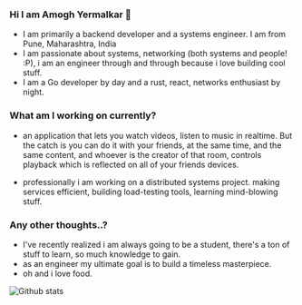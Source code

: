 ### Hi I am Amogh Yermalkar 👋

* I am primarily a backend developer and a systems engineer. I am from Pune, Maharashtra, India
* I am passionate about systems, networking (both systems and people! :P), i am an engineer through and through because i love building cool stuff.
* I am a Go developer by day and a rust, react, networks enthusiast by night.

### What am I working on currently?
* an application that lets you watch videos, listen to music in realtime. But the catch is you can do it with your friends, 
  at the same time, and the same content, and whoever is the creator of that room, controls playback which is reflected on all of 
  your friends devices.

* professionally i am working on a distributed systems project. making services efficient, building load-testing tools, learning mind-blowing stuff.

### Any other thoughts..?
* I've recently realized i am always going to be a student, there's a ton of stuff to learn, so much knowledge to gain.
* as an engineer my ultimate goal is to build a timeless masterpiece.
* oh and i love food.

![Github stats](https://github-readme-stats.vercel.app/api?username=amoghyermalkar123)
